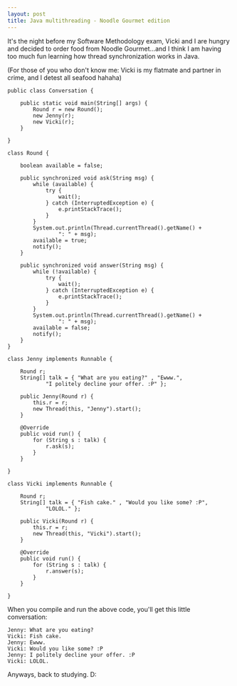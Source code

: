 ```yaml
---
layout: post
title: Java multithreading - Noodle Gourmet edition
---
```


It's the night before my Software Methodology exam, Vicki and I are hungry and decided to order food from Noodle Gourmet...and I think I am having too much fun learning how thread synchronization works in Java.

(For those of you who don't know me: Vicki is my flatmate and partner in crime, and I detest all seafood hahaha)

```
public class Conversation {
	
	public static void main(String[] args) {
		Round r = new Round();
		new Jenny(r);
		new Vicki(r);
	}

}

class Round {
	
	boolean available = false;
	
	public synchronized void ask(String msg) {
		while (available) {
			try {
				wait();
			} catch (InterruptedException e) {
				e.printStackTrace();
			}
		}
		System.out.println(Thread.currentThread().getName() + 
				": " + msg);
		available = true;
		notify();
	}
	
	public synchronized void answer(String msg) {
		while (!available) {
			try {
				wait();
			} catch (InterruptedException e) {
				e.printStackTrace();
			}
		}
		System.out.println(Thread.currentThread().getName() + 
				": " + msg);
		available = false;
		notify();
	}
}

class Jenny implements Runnable {
	
	Round r;
	String[] talk = { "What are you eating?" , "Ewww.", 
			"I politely decline your offer. :P" };
	
	public Jenny(Round r) {
		this.r = r;
		new Thread(this, "Jenny").start();
	}

	@Override
	public void run() {
		for (String s : talk) {
			r.ask(s);
		}
	}
	
}

class Vicki implements Runnable {
	
	Round r;
	String[] talk = { "Fish cake." , "Would you like some? :P", 
			"LOLOL." };
	
	public Vicki(Round r) {
		this.r = r;
		new Thread(this, "Vicki").start();
	}

	@Override
	public void run() {
		for (String s : talk) {
			r.answer(s);
		}
	}
	
}
```

When you compile and run the above code, you'll get this little conversation:

```
Jenny: What are you eating?
Vicki: Fish cake.
Jenny: Ewww.
Vicki: Would you like some? :P
Jenny: I politely decline your offer. :P
Vicki: LOLOL.
```
Anyways, back to studying. D:
